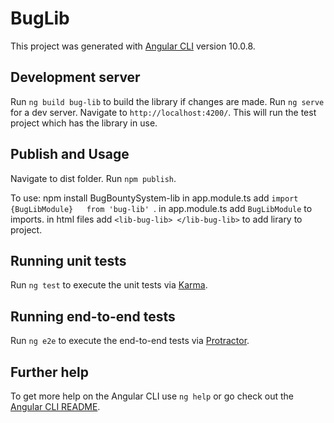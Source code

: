 # BugLib

This project was generated with [Angular CLI](https://github.com/angular/angular-cli) version 10.0.8.

## Development server

Run `ng build bug-lib` to build the library if changes are made.
Run `ng serve` for a dev server. Navigate to `http://localhost:4200/`. This will run the test project which has the library in use.

## Publish and Usage

Navigate to dist folder.
Run `npm publish`.

To use:
npm install BugBountySystem-lib
in app.module.ts add `import {BugLibModule}   from 'bug-lib' `.
in app.module.ts add ` BugLibModule ` to imports.
in html files add `<lib-bug-lib> </lib-bug-lib>` to add lirary to project.

## Running unit tests

Run `ng test` to execute the unit tests via [Karma](https://karma-runner.github.io).

## Running end-to-end tests

Run `ng e2e` to execute the end-to-end tests via [Protractor](http://www.protractortest.org/).

## Further help

To get more help on the Angular CLI use `ng help` or go check out the [Angular CLI README](https://github.com/angular/angular-cli/blob/master/README.md).
